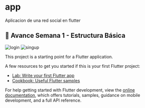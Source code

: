 # app

Aplicacion de una red social en flutter

## 📸 Avance Semana 1 - Estructura Básica

![login](https://github.com/user-attachments/assets/f507cbfd-febe-4540-8128-c0f9736074e0)
![singup](https://github.com/user-attachments/assets/51b2ddfa-302d-448d-a87d-ebca414802ff)


This project is a starting point for a Flutter application.

A few resources to get you started if this is your first Flutter project:

- [Lab: Write your first Flutter app](https://docs.flutter.dev/get-started/codelab)
- [Cookbook: Useful Flutter samples](https://docs.flutter.dev/cookbook)

For help getting started with Flutter development, view the
[online documentation](https://docs.flutter.dev/), which offers tutorials,
samples, guidance on mobile development, and a full API reference.
